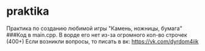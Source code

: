 # praktika
Практика по созданию любимой игры "Камень, ножницы, бумага"
###Код в main.cpp. В ворде его нет из-за огромного кол-во строчек (400+)
Если возникли вопросы, то писать в вк: https://vk.com/dyrdom4iik
